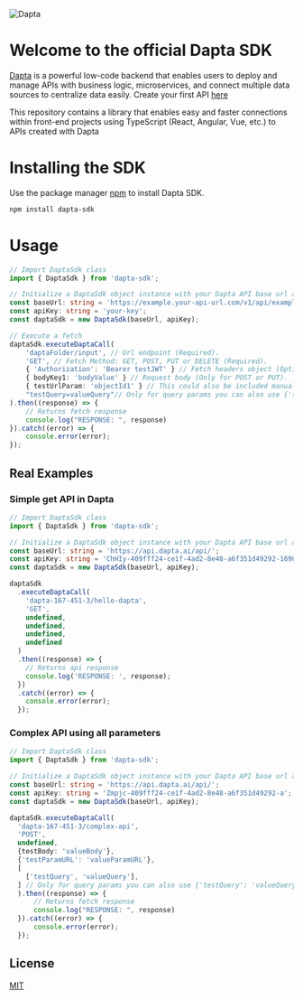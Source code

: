 ![Dapta](https://i.imgur.com/enqO3Nm.png)

# Welcome to the official Dapta SDK

[Dapta](https://dapta.ai/) is a powerful low-code backend that enables users to deploy and manage APIs with business logic, microservices, and connect multiple data sources to centralize data easily. Create your first API [here](https://app.daptatech.com/register)

This repository contains a library that enables easy and faster connections within front-end projects using TypeScript (React, Angular, Vue, etc.) to APIs created with Dapta

# Installing the SDK

Use the package manager [npm](https://docs.npmjs.com/downloading-and-installing-node-js-and-npm) to install Dapta SDK.

```bash
npm install dapta-sdk
```

# Usage

```typescript
// Import DaptaSdk class
import { DaptaSdk } from 'dapta-sdk';

// Initialize a DaptaSdk object instance with your Dapta API base url and your api key
const baseUrl: string = 'https://example.your-api-url.com/v1/api/example/';
const apiKey: string = 'your-key';
const daptaSdk = new DaptaSdk(baseUrl, apiKey);

// Execute a fetch
daptaSdk.executeDaptaCall(
    'daptaFolder/input', // Url endpoint (Required).
    'GET', // Fetch Method: GET, POST, PUT or DELETE (Required).
    { 'Authorization': 'Bearer testJWT' } // Fetch headers object (Optional). The following Headers are already included: 'Content-Type', 'Accept', 'x-api-key'.
    { bodyKey1: 'bodyValue' } // Request body (Only for POST or PUT).
    { testUrlParam: 'objectId1' } // This could also be included manually in Endpoint (Optional).
    "testQuery=valueQuery"// Only for query params you can also use {'testQuery': 'valueQuery'} or "testQuery=valueQuery" (Optional)
).then((response) => {
    // Returns fetch response
    console.log("RESPONSE: ", response)
}).catch((error) => {
    console.error(error);
});
```

## Real Examples

### Simple get API in Dapta

```typescript
// Import DaptaSdk class
import { DaptaSdk } from 'dapta-sdk';

// Initialize a DaptaSdk object instance with your Dapta API base url and your api key
const baseUrl: string = 'https://api.dapta.ai/api/';
const apiKey: string = 'ChHIy-409fff24-ce1f-4ad2-8e48-a6f351d49292-1690388298995';
const daptaSdk = new DaptaSdk(baseUrl, apiKey);

daptaSdk
  .executeDaptaCall(
    'dapta-167-451-3/hello-dapta',
    'GET',
    undefined,
    undefined,
    undefined,
    undefined
  )
  .then((response) => {
    // Returns api response
    console.log('RESPONSE: ', response);
  })
  .catch((error) => {
    console.error(error);
  });
```

### Complex API using all parameters

```typescript
// Import DaptaSdk class
import { DaptaSdk } from 'dapta-sdk';

// Initialize a DaptaSdk object instance with your Dapta API base url and your api key
const baseUrl: string = 'https://api.dapta.ai/api/';
const apiKey: string = 'Zmpjc-409fff24-ce1f-4ad2-8e48-a6f351d49292-a';
const daptaSdk = new DaptaSdk(baseUrl, apiKey);

daptaSdk.executeDaptaCall(
  'dapta-167-451-3/complex-api',
  'POST',
  undefined,
  {testBody: 'valueBody'},
  {'testParamURL': 'valueParamURL'},
  [
    ['testQuery', 'valueQuery'],
  ] // Only for query params you can also use {'testQuery': 'valueQuery'} or "testQuery=valueQuery"
  ).then((response) => {
      // Returns fetch response
      console.log("RESPONSE: ", response)
  }).catch((error) => {
      console.error(error);
  });
```
## License

[MIT](https://choosealicense.com/licenses/mit/)
